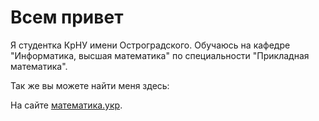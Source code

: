 <!DOCTYPE html>
<html>
    <head>
        <meta charset="utf-8">
    </head>
    <body>
        <h1>Всем привет</h1>
        <p id="blinking">Я студентка КрНУ имени Остроградского. Обучаюсь на кафедре "Информатика, высшая математика" по специальности "Прикладная математика".</p>
      <p>Так же вы можете найти меня здесь:</p>
      <p>На сайте <a href="http://xn--80aaasqmjc6cd.xn--j1amh/user/profile.php?id=331" target="_blank" rel="nofollow">математикa.укр</a>.</p>
    </body>
</html>

